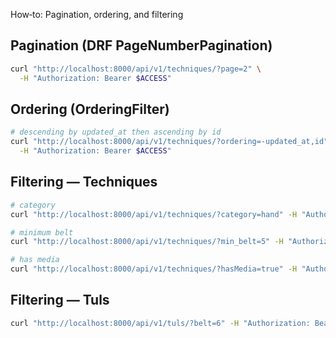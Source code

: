 How‑to: Pagination, ordering, and filtering

## Pagination (DRF PageNumberPagination)

```bash
curl "http://localhost:8000/api/v1/techniques/?page=2" \
  -H "Authorization: Bearer $ACCESS"
```

## Ordering (OrderingFilter)

```bash
# descending by updated_at then ascending by id
curl "http://localhost:8000/api/v1/techniques/?ordering=-updated_at,id" \
  -H "Authorization: Bearer $ACCESS"
```

## Filtering — Techniques

```bash
# category
curl "http://localhost:8000/api/v1/techniques/?category=hand" -H "Authorization: Bearer $ACCESS"

# minimum belt
curl "http://localhost:8000/api/v1/techniques/?min_belt=5" -H "Authorization: Bearer $ACCESS"

# has media
curl "http://localhost:8000/api/v1/techniques/?hasMedia=true" -H "Authorization: Bearer $ACCESS"
```

## Filtering — Tuls

```bash
curl "http://localhost:8000/api/v1/tuls/?belt=6" -H "Authorization: Bearer $ACCESS"
```

